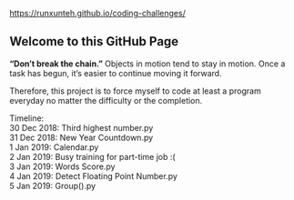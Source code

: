 https://runxunteh.github.io/coding-challenges/

## Welcome to this GitHub Page

**“Don’t break the chain.”**
Objects in motion tend to stay in motion. Once a task has begun, it’s easier to continue moving it forward.

Therefore, this project is to force myself to code at least a program everyday no matter the difficulty or the completion.

Timeline: <br />
30 Dec 2018: Third highest number.py <br />
31 Dec 2018: New Year Countdown.py <br />
1 Jan 2019: Calendar.py <br />
2 Jan 2019: Busy training for part-time job :( <br />
3 Jan 2019: Words Score.py <br />
4 Jan 2019: Detect Floating Point Number.py <br />
5 Jan 2019: Group().py
